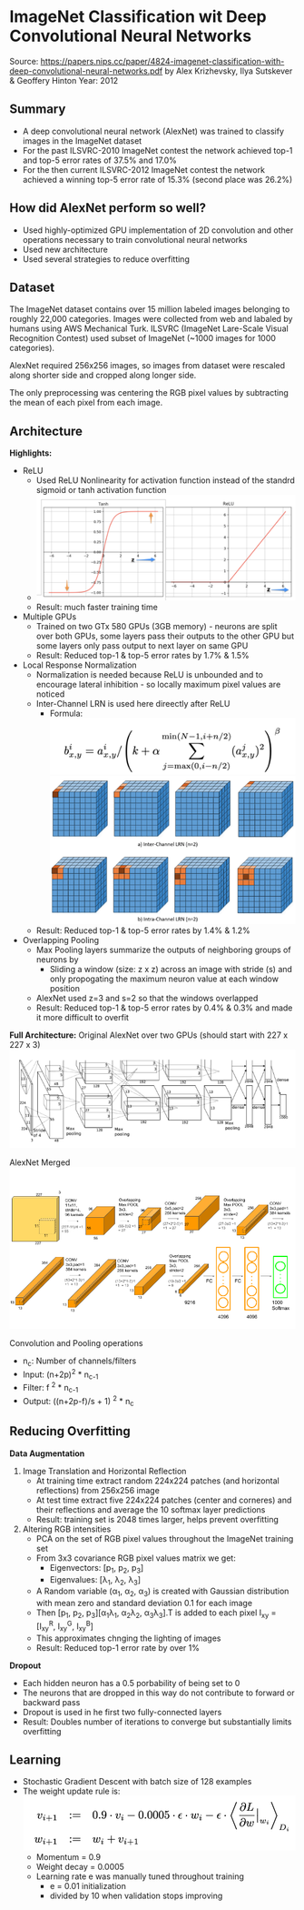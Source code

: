 # ImageNet Classification wit Deep Convolutional Neural Networks

Source: https://papers.nips.cc/paper/4824-imagenet-classification-with-deep-convolutional-neural-networks.pdf
by Alex Krizhevsky, Ilya Sutskever & Geoffery Hinton
Year: 2012

## Summary

-   A deep convolutional neural network (AlexNet) was trained to classify images in the ImageNet dataset
-   For the past ILSVRC-2010 ImageNet contest the network achieved top-1 and top-5 error rates of 37.5% and 17.0%
-   For the then current ILSVRC-2012 ImageNet contest the network achieved a winning top-5 error rate of 15.3% (second place was 26.2%)

## How did AlexNet perform so well?

-   Used highly-optimized GPU implementation of 2D convolution and other operations necessary to train convolutional neural networks
-   Used new architecture
-   Used several strategies to reduce overfitting

## Dataset

The ImageNet dataset contains over 15 million labeled images belonging to roughly 22,000 categories. Images were collected from web and labaled by humans using AWS Mechanical Turk. ILSVRC (ImageNet Lare-Scale Visual Recognition Contest) used subset of ImageNet (~1000 images for 1000 categories).

AlexNet required 256x256 images, so images from dataset were rescaled along shorter side and cropped along longer side.

The only preprocessing was centering the RGB pixel values by subtracting the mean of each pixel from each image.

## Architecture

**Highlights:**

-   ReLU
    -   Used ReLU Nonlinearity for activation function instead of the standrd sigmoid or tanh activation function
    -   ![tanh vs ReLU](tanhVsReLU.png)
    -   Result: much faster training time
-   Multiple GPUs
    -   Trained on two GTx 580 GPUs (3GB memory) - neurons are split over both GPUs, some layers pass their outputs to the other GPU but some layers only pass output to next layer on same GPU
    -   Result: Reduced top-1 & top-5 error rates by 1.7% & 1.5%
-   Local Response Normalization
    -   Normalization is needed because ReLU is unbounded and to encourage lateral inhibition - so locally maximum pixel values are noticed
    -   Inter-Channel LRN is used here direectly after ReLU
        -   Formula: ![LRN Equation](LRNEquation.png)
            ![Local Response Normalization](LocalResponseNormalization.png)
    -   Result: Reduced top-1 & top-5 error rates by 1.4% & 1.2%
-   Overlapping Pooling
    -   Max Pooling layers summarize the outputs of neighboring groups of neurons by
        -   Sliding a window (size: z x z) across an image with stride (s) and only propogating the maximum neuron value at each window position
    -   AlexNet used z=3 and s=2 so that the windows overlapped
    -   Result: Reduced top-1 & top-5 error rates by 0.4% & 0.3% and made it more difficult to overfit

**Full Architecture:**
Original AlexNet over two GPUs (should start with 227 x 227 x 3)
![AlexNet](AlexNet.png)

AlexNet Merged
![AlexNet Merged](AlexNetMerged.png)

Convolution and Pooling operations

-   n<sub>c</sub>: Number of channels/filters
-   Input: (n+2p)<sup>2</sup> \* n<sub>c-1</sub>
-   Filter: f <sup>2</sup> \* n<sub>c-1</sub>
-   Output: ((n+2p-f)/s + 1) <sup>2</sup> \* n<sub>c</sub>

## Reducing Overfitting

**Data Augmentation**

1. Image Translation and Horizontal Reflection
    - At training time extract random 224x224 patches (and horizontal reflections) from 256x256 image
    - At test time extract five 224x224 patches (center and corneres) and their reflections and average the 10 softmax layer predictions
    - Result: training set is 2048 times larger, helps prevent overfitting
2. Altering RGB intensities
    - PCA on the set of RGB pixel values throughout the ImageNet training set
    - From 3x3 covariance RGB pixel values matrix we get:
        - Eigenvectors: [p<sub>1</sub>, p<sub>2</sub>, p<sub>3</sub>]
        - Eigenvalues: [λ<sub>1</sub>, λ<sub>2</sub>, λ<sub>3</sub>]
    - A Random variable (α<sub>1</sub>, α<sub>2</sub>, α<sub>3</sub>) is created with Gaussian distribution with mean zero and standard deviation 0.1 for each image
    - Then [p<sub>1</sub>, p<sub>2</sub>, p<sub>3</sub>][α<sub>1</sub>λ<sub>1</sub>, α<sub>2</sub>λ<sub>2</sub>, α<sub>3</sub>λ<sub>3</sub>].T is added to each pixel I<sub>xy</sub> = [I<sub>xy</sub><sup>R</sup>, I<sub>xy</sub><sup>G</sup>, I<sub>xy</sub><sup>B</sup>]
    - This approximates chnging the lighting of images
    - Result: Reduced top-1 error rate by over 1%

**Dropout**

-   Each hidden neuron has a 0.5 porbability of being set to 0
-   The neurons that are dropped in this way do not contribute to forward or backward pass
-   Dropout is used in he first two fully-connected layers
-   Result: Doubles number of iterations to converge but substantially limits overfitting

## Learning

-   Stochastic Gradient Descent with batch size of 128 examples
-   The weight update rule is:
    ![Weight Update Rule](WeightUpdateRule.png)
    -   Momentum = 0.9
    -   Weight decay = 0.0005
    -   Learning rate e was manually tuned throughout training
        -   e = 0.01 initialization
        -   divided by 10 when validation stops improving

